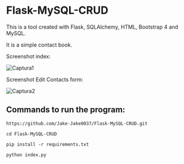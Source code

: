 # Flask-MySQL-CRUD
This is a tool created with Flask, SQLAlchemy, HTML, Bootstrap 4 and MySQL.

It is a simple contact book.

Screenshot index:

![Captura1](https://user-images.githubusercontent.com/85533418/146627575-683cc6c7-a14f-4ca8-8743-5914f37686c0.PNG)

Screenshot Edit Contacts form:

![Captura2](https://user-images.githubusercontent.com/85533418/146627744-c52e22b5-f155-4c32-883a-a8ee4e0efaf9.PNG)


## Commands to run the program:

```
https://github.com/Jake-Jake0037/Flask-MySQL-CRUD.git
```

```
cd Flask-MySQL-CRUD
```

```
pip install -r requirements.txt
```

```
python index.py 
```




